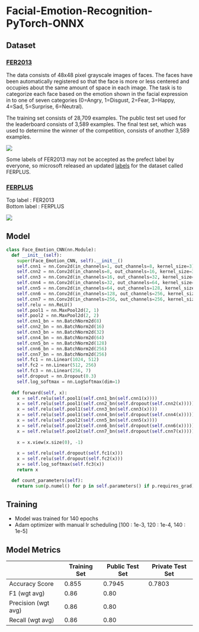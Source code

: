 # Facial-Emotion-Recognition-PyTorch-ONNX

## Dataset
### [FER2013](https://www.kaggle.com/c/challenges-in-representation-learning-facial-expression-recognition-challenge/data)
<p>
The data consists of 48x48 pixel grayscale images of faces. The faces have been automatically registered so that the face is more or less centered and occupies about the same amount of space in each image. The task is to categorize each face based on the emotion shown in the facial expression in to one of seven categories (0=Angry, 1=Disgust, 2=Fear, 3=Happy, 4=Sad, 5=Surprise, 6=Neutral).</p>
<p>
The training set consists of 28,709 examples. The public test set used for the leaderboard consists of 3,589 examples. The final test set, which was used to determine the winner of the competition, consists of another 3,589 examples.
</p>

  ![](https://miro.medium.com/max/1200/1*slyZ64ftG12VU4VTEmSfBQ.png)
  
  Some labels of FER2013 may not be accepted as the prefect label by everyone, so microsoft released an updated [labels](https://raw.githubusercontent.com/microsoft/FERPlus/master/fer2013new.csv) for the dataset called FERPLUS.

### [FERPLUS](https://github.com/microsoft/FERPlus)
  Top label : FER2013 </br>
  Bottom label : FERPLUS
  
  ![](https://raw.githubusercontent.com/Microsoft/FERPlus/master/FER+vsFER.png)

## Model
```python
class Face_Emotion_CNN(nn.Module):
  def __init__(self):
    super(Face_Emotion_CNN, self).__init__()
    self.cnn1 = nn.Conv2d(in_channels=1, out_channels=8, kernel_size=3)
    self.cnn2 = nn.Conv2d(in_channels=8, out_channels=16, kernel_size=3)
    self.cnn3 = nn.Conv2d(in_channels=16, out_channels=32, kernel_size=3)
    self.cnn4 = nn.Conv2d(in_channels=32, out_channels=64, kernel_size=3)
    self.cnn5 = nn.Conv2d(in_channels=64, out_channels=128, kernel_size=3)
    self.cnn6 = nn.Conv2d(in_channels=128, out_channels=256, kernel_size=3)
    self.cnn7 = nn.Conv2d(in_channels=256, out_channels=256, kernel_size=3)
    self.relu = nn.ReLU()
    self.pool1 = nn.MaxPool2d(2, 1)
    self.pool2 = nn.MaxPool2d(2, 2)
    self.cnn1_bn = nn.BatchNorm2d(8)
    self.cnn2_bn = nn.BatchNorm2d(16)
    self.cnn3_bn = nn.BatchNorm2d(32)
    self.cnn4_bn = nn.BatchNorm2d(64)
    self.cnn5_bn = nn.BatchNorm2d(128)
    self.cnn6_bn = nn.BatchNorm2d(256)
    self.cnn7_bn = nn.BatchNorm2d(256)
    self.fc1 = nn.Linear(1024, 512)
    self.fc2 = nn.Linear(512, 256)
    self.fc3 = nn.Linear(256, 7)
    self.dropout = nn.Dropout(0.3)
    self.log_softmax = nn.LogSoftmax(dim=1)
    
  def forward(self, x):
    x = self.relu(self.pool1(self.cnn1_bn(self.cnn1(x))))
    x = self.relu(self.pool1(self.cnn2_bn(self.dropout(self.cnn2(x)))))
    x = self.relu(self.pool1(self.cnn3_bn(self.cnn3(x))))
    x = self.relu(self.pool1(self.cnn4_bn(self.dropout(self.cnn4(x)))))
    x = self.relu(self.pool2(self.cnn5_bn(self.cnn5(x))))
    x = self.relu(self.pool2(self.cnn6_bn(self.dropout(self.cnn6(x)))))
    x = self.relu(self.pool2(self.cnn7_bn(self.dropout(self.cnn7(x)))))
    
    x = x.view(x.size(0), -1)
    
    x = self.relu(self.dropout(self.fc1(x)))
    x = self.relu(self.dropout(self.fc2(x)))
    x = self.log_softmax(self.fc3(x))
    return x

  def count_parameters(self):
    return sum(p.numel() for p in self.parameters() if p.requires_grad)
```

## Training
- Model was trained for 140 epochs
- Adam optimizer with manual lr scheduling [100 : 1e-3, 120 : 1e-4, 140 : 1e-5]

## Model Metrics
|                	    | Training Set 	| Public Test Set 	| Private Test Set 	|
|----------------	    |--------------	|-----------------	|------------------	|
| Accuracy Score 	    |     0.855    	|    0.7945       	|     0.7803       	|
| F1 (wgt avg)  	    |     0.86     	|    0.80          	|                  	|
| Precision (wgt avg) |     0.86     	|    0.80          	|                  	|
| Recall (wgt avg)    |     0.86     	|    0.80          	|                  	|
